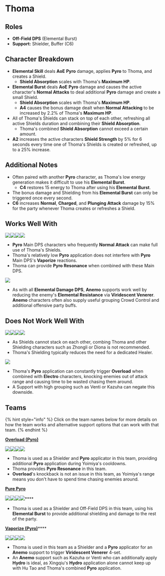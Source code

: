 # Thoma

## Roles

* **Off-Field DPS** (Elemental Burst)
* **Support:** Shielder, Buffer (C6)

## Character Breakdown

* **Elemental Skill** deals **AoE** **Pyro** damage, applies **Pyro** to Thoma, and creates a Shield.
  * **Shield Absorption** scales with Thoma's **Maximum HP**.&#x20;
* **Elemental Burst** deals **AoE** **Pyro** damage and causes the active character's **Normal Attacks** to deal additional **Pyro** damage and create a small Shield.
  * **Shield Absorption** scales with Thoma's **Maximum HP**.&#x20;
  * **A4** causes the bonus damage dealt when **Normal Attacking** to be increased by 2.2% of Thoma's **Maximum HP**.
* All of Thoma's Shields can stack on top of each other, refreshing all active Shields duration and combining their **Shield Absorption**.&#x20;
  * Thoma's combined **Shield Absorption** cannot exceed a certain amount.
* **A2** increases the active characters **Shield Strength** by 5% for 6 seconds every time one of Thoma's Shields is created or refreshed, up to a 25% increase.

## Additional Notes

* Often paired with another **Pyro** character, as Thoma's low energy generation makes it difficult to use his **Elemental Burst**.&#x20;
  * **C4** restores 15 energy to Thoma after using his **Elemental Burst**.&#x20;
* The bonus damage and Shielding from his **Elemental Burst** can only be triggered once every second.
* **C6** increases **Normal**, **Charged**, and **Plunging Attack** damage by 15% for the party whenever Thoma creates or refreshes a Shield.

## Works Well With

![](../../.gitbook/assets/UI\_AvatarIcon\_Yanfei.png)![](../../.gitbook/assets/UI\_AvatarIcon\_Yoimiya.png)![](../../.gitbook/assets/UI\_AvatarIcon\_Hutao.png)![](../../.gitbook/assets/UI\_AvatarIcon\_Diluc.png)

* **Pyro** Main DPS characters who frequently **Normal Attack** can make full use of Thoma's Shields.
* Thoma's relatively low **Pyro** application does not interfere with **Pyro** Main DPS's **Vaporize** reactions.&#x20;
* Thoma can provide **Pyro Resonance** when combined with these Main DPS.

![](../../.gitbook/assets/Element\_Anemo.webp)

* As with all **Elemental Damage DPS**, **Anemo** supports work well by reducing the enemy's **Elemental Resistance** via **Viridescent Venerer**. **Anemo** characters often also supply useful grouping Crowd Control and additional offensive party buffs.

## Does Not Work Well With

![](../../.gitbook/assets/UI\_AvatarIcon\_Zhongli.png)![](../../.gitbook/assets/UI\_AvatarIcon\_Diona.png)![](../../.gitbook/assets/UI\_AvatarIcon\_Kokomi.png)![](../../.gitbook/assets/UI\_AvatarIcon\_Barbara.png)

* As Shields cannot stack on each other, combing Thoma and other Shielding characters such as Zhongli or Diona is not recommended.
* Thoma's Shielding typically reduces the need for a dedicated Healer.

![](../../.gitbook/assets/Element\_Electro.webp)

* Thoma's **Pyro** application can constantly trigger **Overload** when combined with **Electro** characters, knocking enemies out of attack range and causing time to be wasted chasing them around.
* A Support with high grouping such as Venti or Kazuha can negate this downside.

## Teams

{% hint style="info" %}
Click on the team names below for more details on how the team works and alternative support options that can work with that team.
{% endhint %}

****[**Overload (Pyro)**](../../teams/overload.md)****

![](../../.gitbook/assets/UI\_AvatarIcon\_Yoimiya.png)![](../../.gitbook/assets/UI\_AvatarIcon\_Fischl.png)![](../../.gitbook/assets/UI\_AvatarIcon\_Beidou.png)![](<../../.gitbook/assets/UI\_AvatarIcon\_Tohma (1).png>)

* Thoma is used as a Shielder and **Pyro** applicator in this team, providing additional **Pyro** application during Yoimiya's cooldowns.
* Thoma provides **Pyro Resonance** in this team.
* **Overload**'s knockback is not an issue in this team, as Yoimiya's range means you don't have to spend time chasing enemies around.

****[**Pure Pyro**](../../teams/pure-pyro.md)****

****![](../../.gitbook/assets/UI\_AvatarIcon\_Yanfei.png)****![](../../.gitbook/assets/UI\_AvatarIcon\_Bennett.png)****![](../../.gitbook/assets/UI\_AvatarIcon\_Kazuha.png)****![](<../../.gitbook/assets/UI\_AvatarIcon\_Tohma (1).png>)****

* Thoma is used as a Shielder and Off-Field DPS in this team, using his **Elemental Burst** to provide additional shielding and damage to the rest of the party.

[**Vaporize (Pyro)**](../../teams/reverse-vaporize.md)****

![](../../.gitbook/assets/UI\_AvatarIcon\_Hutao.png)![](../../.gitbook/assets/UI\_AvatarIcon\_Xingqiu.png)![](../../.gitbook/assets/UI\_AvatarIcon\_Kazuha.png)![](<../../.gitbook/assets/UI\_AvatarIcon\_Tohma (1).png>)

* Thoma is used in this team as a Shielder and a **Pyro** applicator for an **Anemo** support to trigger **Viridescent Venerer** 4-set.
* An **Anemo** support such as Kazuha or Venti who can additionally apply **Hydro** is ideal, as Xingqiu's **Hydro** application alone cannot keep up with Hu Tao and Thoma's combined **Pyro** application.

